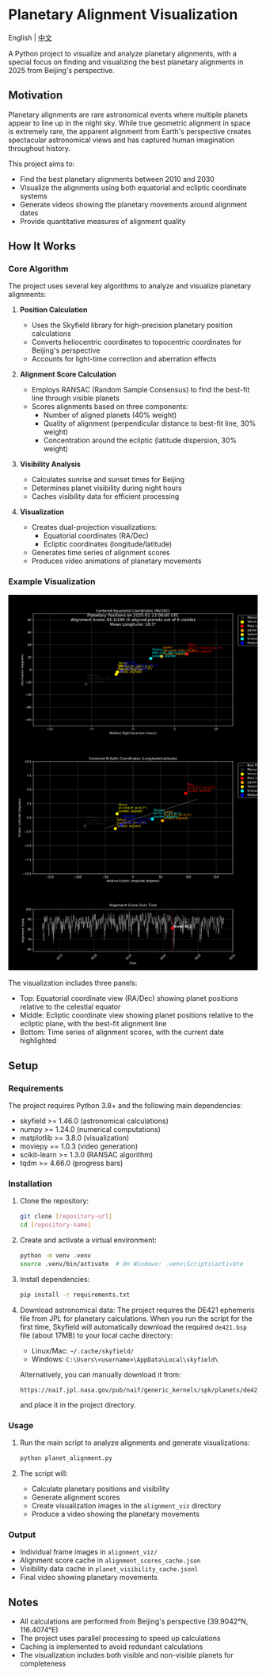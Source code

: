 # Planetary Alignment Visualization

English | [中文](README_zh.md)

A Python project to visualize and analyze planetary alignments, with a special focus on finding and visualizing the best planetary alignments in 2025 from Beijing's perspective.

## Motivation

Planetary alignments are rare astronomical events where multiple planets appear to line up in the night sky. While true geometric alignment in space is extremely rare, the apparent alignment from Earth's perspective creates spectacular astronomical views and has captured human imagination throughout history.

This project aims to:
- Find the best planetary alignments between 2010 and 2030
- Visualize the alignments using both equatorial and ecliptic coordinate systems
- Generate videos showing the planetary movements around alignment dates
- Provide quantitative measures of alignment quality

## How It Works

### Core Algorithm

The project uses several key algorithms to analyze and visualize planetary alignments:

1. **Position Calculation**
   - Uses the Skyfield library for high-precision planetary position calculations
   - Converts heliocentric coordinates to topocentric coordinates for Beijing's perspective
   - Accounts for light-time correction and aberration effects

2. **Alignment Score Calculation**
   - Employs RANSAC (Random Sample Consensus) to find the best-fit line through visible planets
   - Scores alignments based on three components:
     - Number of aligned planets (40% weight)
     - Quality of alignment (perpendicular distance to best-fit line, 30% weight)
     - Concentration around the ecliptic (latitude dispersion, 30% weight)

3. **Visibility Analysis**
   - Calculates sunrise and sunset times for Beijing
   - Determines planet visibility during night hours
   - Caches visibility data for efficient processing

4. **Visualization**
   - Creates dual-projection visualizations:
     - Equatorial coordinates (RA/Dec)
     - Ecliptic coordinates (longitude/latitude)
   - Generates time series of alignment scores
   - Produces video animations of planetary movements

### Example Visualization

![Example of planetary alignment visualization](example.png)

The visualization includes three panels:
- Top: Equatorial coordinate view (RA/Dec) showing planet positions relative to the celestial equator
- Middle: Ecliptic coordinate view showing planet positions relative to the ecliptic plane, with the best-fit alignment line
- Bottom: Time series of alignment scores, with the current date highlighted

## Setup

### Requirements

The project requires Python 3.8+ and the following main dependencies:
- skyfield >= 1.46.0 (astronomical calculations)
- numpy >= 1.24.0 (numerical computations)
- matplotlib >= 3.8.0 (visualization)
- moviepy == 1.0.3 (video generation)
- scikit-learn >= 1.3.0 (RANSAC algorithm)
- tqdm >= 4.66.0 (progress bars)

### Installation

1. Clone the repository:
   ```bash
   git clone [repository-url]
   cd [repository-name]
   ```

2. Create and activate a virtual environment:
   ```bash
   python -m venv .venv
   source .venv/bin/activate  # On Windows: .venv\Scripts\activate
   ```

3. Install dependencies:
   ```bash
   pip install -r requirements.txt
   ```

4. Download astronomical data:
   The project requires the DE421 ephemeris file from JPL for planetary calculations. When you run the script for the first time, Skyfield will automatically download the required `de421.bsp` file (about 17MB) to your local cache directory:
   - Linux/Mac: `~/.cache/skyfield/`
   - Windows: `C:\Users\<username>\AppData\Local\skyfield\`

   Alternatively, you can manually download it from:
   ```
   https://naif.jpl.nasa.gov/pub/naif/generic_kernels/spk/planets/de421.bsp
   ```
   and place it in the project directory.

### Usage

1. Run the main script to analyze alignments and generate visualizations:
   ```bash
   python planet_alignment.py
   ```

2. The script will:
   - Calculate planetary positions and visibility
   - Generate alignment scores
   - Create visualization images in the `alignment_viz` directory
   - Produce a video showing the planetary movements

### Output

- Individual frame images in `alignment_viz/`
- Alignment score cache in `alignment_scores_cache.json`
- Visibility data cache in `planet_visibility_cache.jsonl`
- Final video showing planetary movements

## Notes

- All calculations are performed from Beijing's perspective (39.9042°N, 116.4074°E)
- The project uses parallel processing to speed up calculations
- Caching is implemented to avoid redundant calculations
- The visualization includes both visible and non-visible planets for completeness 